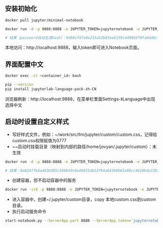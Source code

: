 
## 安装初始化

```sh
docker pull jupyter/minimal-notebook

docker run -d -p 9888:8888 -e JUPYTER_TOKEN=jupyternotebook -e JUPYTER_PASSWORD=jupyternotebook -e JUPYTER_ENABLE_LAB=yes jupyter/minimal-notebook 

# 结果（password自动生成hash）：9d50cfd7a9e215a52b81eeb159cd49865f0fa0dd6cfdd8fd4aeb9f0fd62ff544
```

本地访问：http://localhost:9888，输入token即可进入Notebook页面。

## 界面配置中文

```sh
docker exec -it <container_id> bash

pip --version
pip install jupyterlab-language-pack-zh-CN
```

浏览器刷新：http://localhost:9888，在菜单栏里面Settings-》Language中出现选择中文

## 启动时设置自定义样式

- 写好样式文件，例如：~/work/src/llm/jupyter/custom/custom.css，记得给custom.css权限赋值为0777
- ~~启动时挂载目录（映射到内部的路径/home/jovyan/.jupyter/custom）：未生效
```sh
docker run -d -p 9888:8888 -e JUPYTER_TOKEN=jupyternotebook -e JUPYTER_PASSWORD=jupyternotebook -e NOTEBOOK_ARGS="--LabApp.custom_css=True" -d --restart=always -v ~/work/src/llm/jupyter/custom:/home/jovyan/.jupyter/custom jupyter/minimal-notebook

# 结果：8a824ffb4a483b385c5880d3c8ad6655db53f94a64398b65a86cc4420bda3393
```

- 创建容器，但不启动容器中的服务
```sh
docker run -itd -p 9888:8888 -e JUPYTER_TOKEN=jupyternotebook -e JUPYTER_PASSWORD=jupyternotebook --entrypoint=bash --restart=always reg.docker.alibaba-inc.com/sfm/jupyter:minimal
```
- 进入容器中，创建~/.jupyter/custom目录，copy 本地custom.css到custom目录。
- 执行启动服务命令
```sh
start-notebook.py --ServerApp.port 8888 --ServerApp.token='jupyternotebook'  --LabApp.custom_css=True
```
